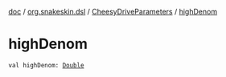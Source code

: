 [doc](../../index.md) / [org.snakeskin.dsl](../index.md) / [CheesyDriveParameters](index.md) / [highDenom](./high-denom.md)

# highDenom

`val highDenom: `[`Double`](https://kotlinlang.org/api/latest/jvm/stdlib/kotlin/-double/index.html)